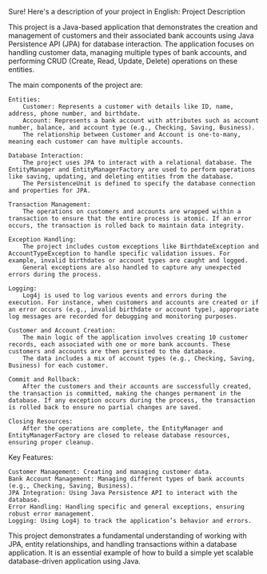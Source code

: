 Sure! Here's a description of your project in English:
Project Description

This project is a Java-based application that demonstrates the creation and management of customers and their associated bank accounts using Java Persistence API (JPA) for database interaction. The application focuses on handling customer data, managing multiple types of bank accounts, and performing CRUD (Create, Read, Update, Delete) operations on these entities.

The main components of the project are:

    Entities:
        Customer: Represents a customer with details like ID, name, address, phone number, and birthdate.
        Account: Represents a bank account with attributes such as account number, balance, and account type (e.g., Checking, Saving, Business).
        The relationship between Customer and Account is one-to-many, meaning each customer can have multiple accounts.

    Database Interaction:
        The project uses JPA to interact with a relational database. The EntityManager and EntityManagerFactory are used to perform operations like saving, updating, and deleting entities from the database.
        The PersistenceUnit is defined to specify the database connection and properties for JPA.

    Transaction Management:
        The operations on customers and accounts are wrapped within a transaction to ensure that the entire process is atomic. If an error occurs, the transaction is rolled back to maintain data integrity.

    Exception Handling:
        The project includes custom exceptions like BirthdateException and AccountTypeException to handle specific validation issues. For example, invalid birthdates or account types are caught and logged.
        General exceptions are also handled to capture any unexpected errors during the process.

    Logging:
        Log4j is used to log various events and errors during the execution. For instance, when customers and accounts are created or if an error occurs (e.g., invalid birthdate or account type), appropriate log messages are recorded for debugging and monitoring purposes.

    Customer and Account Creation:
        The main logic of the application involves creating 10 customer records, each associated with one or more bank accounts. These customers and accounts are then persisted to the database.
        The data includes a mix of account types (e.g., Checking, Saving, Business) for each customer.

    Commit and Rollback:
        After the customers and their accounts are successfully created, the transaction is committed, making the changes permanent in the database. If any exception occurs during the process, the transaction is rolled back to ensure no partial changes are saved.

    Closing Resources:
        After the operations are complete, the EntityManager and EntityManagerFactory are closed to release database resources, ensuring proper cleanup.

Key Features:

    Customer Management: Creating and managing customer data.
    Bank Account Management: Managing different types of bank accounts (e.g., Checking, Saving, Business).
    JPA Integration: Using Java Persistence API to interact with the database.
    Error Handling: Handling specific and general exceptions, ensuring robust error management.
    Logging: Using Log4j to track the application’s behavior and errors.

This project demonstrates a fundamental understanding of working with JPA, entity relationships, and handling transactions within a database application. It is an essential example of how to build a simple yet scalable database-driven application using Java.
